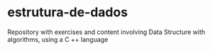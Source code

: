 # estrutura-de-dados
Repository with exercises and content involving Data Structure with algorithms, using a C ++ language
